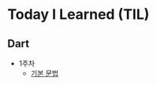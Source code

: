# Today I Learned (TIL)

## Dart
- 1주차
  - [기본 문법]([https://github.com/kimjunseo7565/Today-I-Learned-TIL-/blob/main/Dart/1%EC%A3%BC%EC%B0%A8/%EA%B8%B0%EB%B3%B8%EB%AC%B8%EB%B2%95/%EA%B8%B0%EB%B3%B8%EB%AC%B8%EB%B2%95.md](https://github.com/kimjunseo7565/Today-I-Learned-TIL-/blob/main/Dart/1%EC%A3%BC%EC%B0%A8/%EA%B8%B0%EB%B3%B8%EB%AC%B8%EB%B2%95.md))

